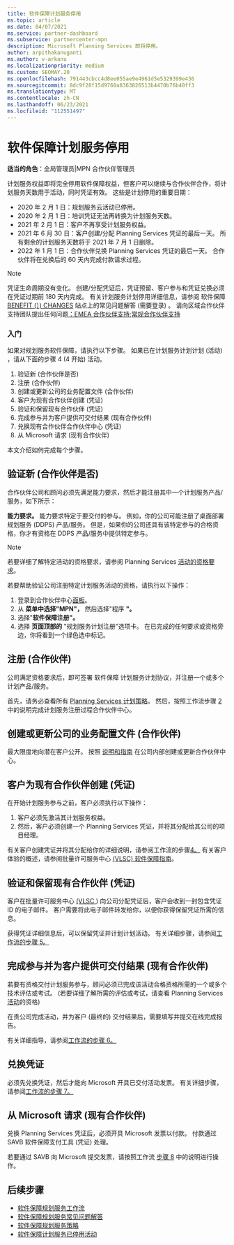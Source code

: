 ```yaml
---
title: 软件保障计划服务停用
ms.topic: article
ms.date: 04/07/2021
ms.service: partner-dashboard
ms.subservice: partnercenter-mpn
description: Microsoft Planning Services 即将停用。
author: arpithakanuganti
ms.author: v-arkanu
ms.localizationpriority: medium
ms.custom: SEOMAY.20
ms.openlocfilehash: 791443cbcc4d8ee055ae9e4961d5e5329399e436
ms.sourcegitcommit: 8dc9f28f15d9760a8363826513b4470b76b40ff3
ms.translationtype: MT
ms.contentlocale: zh-CN
ms.lasthandoff: 06/23/2021
ms.locfileid: "112551497"
---
```

# <a name="software-assurance-planning-services-retirement"></a>软件保障计划服务停用

**适当的角色**：全局管理员|MPN 合作伙伴管理员


计划服务权益即将完全停用软件保障权益，但客户可以继续与合作伙伴合作，将计划服务天数用于活动，同时凭证有效。 这些是计划停用的重要日期： 

- 2020 年 2 月 1 日：规划服务云活动已停用。  
- 2020 年 2 月 1 日：培训凭证无法再转换为计划服务天数。  
- 2021 年 2 月 1 日：客户不再享受计划服务权益。 
- 2021 年 6 月 30 日：客户创建/分配 Planning Services 凭证的最后一天。 所有剩余的计划服务天数将于 2021 年 7 月 1 日删除。
- 2022 年 1 月 1 日：合作伙伴兑换 Planning Services 凭证的最后一天。 合作伙伴将在兑换后的 60 天内完成付款请求过程。  

>[!NOTE]
>凭证生命周期没有变化。 创建/分配凭证后，凭证预留、客户参与和凭证兑换必须在凭证过期前 180 天内完成。  有关计划服务计划停用详细信息，请参阅 软件保障 [BENEFIT (）) CHANGES](https://partner.microsoft.com/resources/collection/software-assurance-benefit-changes#/) 站点上的常见问题解答 (需要登录) 。  请向区域合作伙伴支持团队提出任何问题[：EMEA 合作伙伴支持;](mailto:savoucher@msdirectservices.com)[常规合作伙伴支持](https://partner.microsoft.com/dashboard/support/servicerequests)


### <a name="get-started"></a>入门

如果对规划服务软件保障，请执行以下步骤。 如果已在计划服务计划计划 (活动) ，请从下面的步骤 4 (4 开始) 活动。

1. 验证新 (合作伙伴是否) 
2. 注册 (合作伙伴) 
3. 创建或更新公司的业务配置文件 (合作伙伴) 
4. 客户为现有合作伙伴创建 (凭证) 
5. 验证和保留现有合作伙伴 (凭证) 
6. 完成参与并为客户提供可交付结果 (现有合作伙伴) 
7. 兑换现有合作伙伴合作伙伴中心 (凭证) 
8. 从 Microsoft 请求 (现有合作伙伴) 

本文介绍如何完成每个步骤。

## <a name="verify-eligibility-new-partners"></a>验证新 (合作伙伴是否) 

合作伙伴公司和顾问必须先满足能力要求，然后才能注册其中一个计划服务产品/服务，如下所示：

**能力要求。** 能力要求特定于要交付的参与。 例如，你的公司可能注册了桌面部署规划服务 (DDPS) 产品/服务。 但是，如果你的公司还具有该特定参与的合格资格，你才有资格在 DDPS 产品/服务中提供特定参与。

>[!NOTE]
> 若要详细了解特定活动的资格要求，请参阅 Planning Services [活动的资格要求](software-assurance-dps-requirements.md)。

若要帮助验证公司注册特定计划服务活动的资格，请执行以下操作：

1. 登录到合作伙伴中心[面板](https://partner.microsoft.com/dashboard/home)。
2. 从 **菜单中选择"MPN"，** 然后选择"程序 **"。**
3. 选择"**软件保障注册"。**
4. 选择 **页面顶部的** "规划服务计划注册"选项卡。 在已完成的任何要求或资格旁边，你将看到一个绿色选中标记。

## <a name="enroll-new-partners"></a>注册 (合作伙伴) 

公司满足资格要求后，即可签署 软件保障 计划服务计划协议，并注册一个或多个计划产品/服务。

首先，请务必查看所有 [Planning Services 计划策略](https://go.microsoft.com/fwlink/?linkid=2115984)。 然后，按照工作流步骤 [2](https://go.microsoft.com/fwlink/?linkid=2115983) 中的说明完成计划服务注册过程合作伙伴中心。


## <a name="create-or-update-your-companys-business-profile-new-partners"></a>创建或更新公司的业务配置文件 (合作伙伴) 

最大限度地向潜在客户公开。 按照 [说明和指南](create-a-marketing-profile.md) 在公司内部创建或更新合作伙伴中心。

## <a name="customer-creates-and-assigns-voucher-existing-partners"></a>客户为现有合作伙伴创建 (凭证) 

在开始计划服务参与之前，客户必须执行以下操作：

1. 客户必须先激活其计划服务权益。
2. 然后，客户必须创建一个 Planning Services 凭证，并将其分配给其公司的项目经理。

有关客户创建凭证并将其分配给你的详细说明，请参阅工作流的步骤[4。](https://go.microsoft.com/fwlink/?linkid=2115983) 有关客户体验的概述，请参阅批量许可服务中心 [ (VLSC) 软件保障指南](https://download.microsoft.com/download/A/7/D/A7D04694-1B1E-4B18-918F-0EDCD43BA2E5/VLSC-Software-Assurance-Guide_en-US.pdf)。

## <a name="validate-and-reserve-voucher-existing-partners"></a>验证和保留现有合作伙伴 (凭证) 

客户在批量许可服务中心 [ (VLSC ](https://www.microsoft.com/Licensing/servicecenter/default.aspx)) 向公司分配凭证后，客户会收到一封包含凭证 ID 的电子邮件。 客户需要将此电子邮件转发给你，以便你获得保留凭证所需的信息。

获得凭证详细信息后，可以保留凭证并计划计划活动。 有关详细步骤，请参阅[工作流的步骤 5。](https://go.microsoft.com/fwlink/?linkid=2115983)

## <a name="complete-engagement-and-provide-deliverables-to-your-customer-existing-partners"></a>完成参与并为客户提供可交付结果 (现有合作伙伴) 

若要有资格交付计划服务参与，顾问必须已完成该活动合格资格所需的一个或多个技术评估或考试。  (若要详细了解所需的评估或考试，请查看 Planning Services [活动](software-assurance-dps-requirements.md)的资格) 

在贵公司完成活动，并为客户 (最终的) 交付结果后，需要填写并提交在线完成报告。

有关详细指导，请参阅[工作流的步骤 6。](https://go.microsoft.com/fwlink/?linkid=2115983)

## <a name="redeem-voucher"></a>兑换凭证

必须先兑换凭证，然后才能向 Microsoft 开具已交付活动发票。 有关详细步骤，请参阅[工作流的步骤 7。](https://go.microsoft.com/fwlink/?linkid=2115983)

## <a name="request-payment-from-microsoft-existing-partners"></a>从 Microsoft 请求 (现有合作伙伴) 

兑换 Planning Services 凭证后，必须开具 Microsoft 发票以付款。 付款通过 SAVB 软件保障支付工具 (凭证) 处理。

若要通过 SAVB 向 Microsoft 提交发票，请按照工作流 [步骤 8](https://go.microsoft.com/fwlink/?linkid=2115983) 中的说明进行操作。

## <a name="next-steps"></a>后续步骤

- [软件保障规划服务工作流](https://go.microsoft.com/fwlink/?linkid=2115983)
- [软件保障规划服务常见问题解答](https://go.microsoft.com/fwlink/?linkid=2116077)
- [软件保障规划服务策略](https://go.microsoft.com/fwlink/?linkid=2115984)
- [软件保障计划服务已停用活动](https://query.prod.cms.rt.microsoft.com/cms/api/am/binary/RE4sln9)
